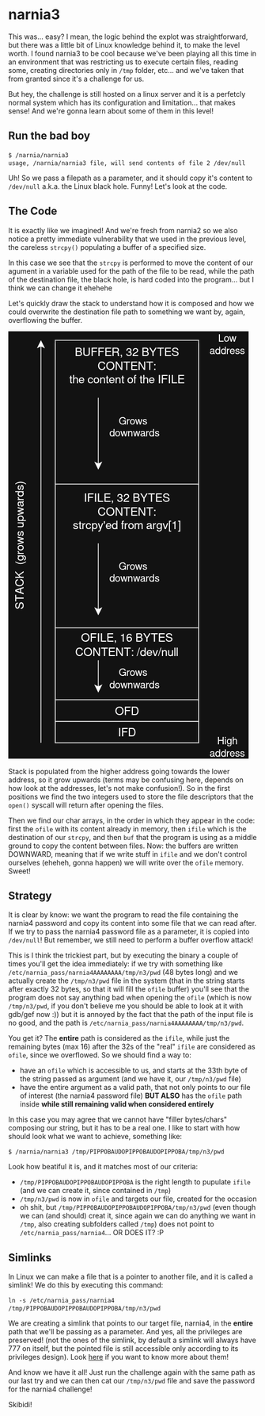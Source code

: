 # narnia3

This was... easy? I mean, the logic behind the explot was straightforward, but there was a little bit of Linux knowledge behind it, to make the level worth. I found narnia3 to be cool because we've been playing all this time in an environment that was restricting us to execute certain files, reading some, creating directories only in `/tmp` folder, etc... and we've taken that from granted since it's a challenge for us.

But hey, the challenge is still hosted on a linux server and it is a perfetcly normal system which has its configuration and limitation... that makes sense! And we're gonna learn about some of them in this level!

## Run the bad boy
```
$ /narnia/narnia3
usage, /narnia/narnia3 file, will send contents of file 2 /dev/null
```
Uh! So we pass a filepath as a parameter, and it should copy it's content to `/dev/null` a.k.a. the Linux black hole. Funny! Let's look at the code.

## The Code
It is exactly like we imagined! And we're fresh from narnia2 so we also notice a pretty immediate vulnerability that we used in the previous level, the careless `strcpy()` populating a buffer of a specified size.

In this case we see that the `strcpy` is performed to move the content of our agument in a variable used for the path of the file to be read, while the path of the destination file, the black hole, is hard coded into the program... but I think we can change it ehehehe

Let's quickly draw the stack to understand how it is composed and how we could overwrite the destination file path to something we want by, again, overflowing the buffer.

![images/narnia3-stack.png](images/narnia3-stack.png)

Stack is populated from the higher address going towards the lower address, so it grow upwards (terms may be confusing here, depends on how look at the addresses, let's not make confusion!). So in the first positions we find the two integers used to store the file descriptors that the `open()` syscall will return after opening the files.

Then we find our char arrays, in the order in which they appear in the code: first the `ofile` with its content already in memory, then `ifile` which is the destination of our `strcpy`, and then `buf` that the program is using as a middle ground to copy the content between files. Now: the buffers are written DOWNWARD, meaning that if we write stuff in `ifile` and we don't control ourselves (eheheh, gonna happen) we will write over the `ofile` memory. Sweet!

## Strategy
It is clear by know: we want the program to read the file containing the narnia4 password and copy its content into some file that we can read after. If we try to pass the narnia4 password file as a parameter, it is copied into `/dev/null`! But remember, we still need to perform a buffer overflow attack!

This is I think the trickiest part, but by executing the binary a couple of times you'll get the idea immediately: if we try with something like `/etc/narnia_pass/narnia4AAAAAAAA/tmp/n3/pwd` (48 bytes long) and we actually create the `/tmp/n3/pwd` file in the system (that in the string starts after exactly 32 bytes, so that it will fill the `ofile` buffer) you'll see that the program does not say anything bad when opening the `ofile` (which is now `/tmp/n3/pwd`, if you don't believe me you should be able to look at it with gdb/gef now :)) but it is annoyed by the fact that the path of the input file is no good, and the path is `/etc/narnia_pass/narnia4AAAAAAAA/tmp/n3/pwd`.

You get it? The **entire** path is considered as the `ifile`, while just the remaining bytes (max 16) after the 32s of the "real" `ifile` are considered as `ofile`, since we overflowed. So we should find a way to:
- have an `ofile` which is accessible to us, and starts at the 33th byte of the string passed as argument (and we have it, our `/tmp/n3/pwd` file)
- have the entire argument as a valid path, that not only points to our file of interest (the narnia4 password file) **BUT ALSO** has the `ofile` path inside **while still remaining valid when considered entirely**

In this case you may agree that we cannot have "filler bytes/chars" composing our string, but it has to be a real one. I like to start with how should look what we want to achieve, something like:
```
$ /narnia/narnia3 /tmp/PIPPOBAUDOPIPPOBAUDOPIPPOBA/tmp/n3/pwd
```
Look how beatiful it is, and it matches most of our criteria:
- `/tmp/PIPPOBAUDOPIPPOBAUDOPIPPOBA` is the right length to pupulate `ifile` (and we can create it, since contained in `/tmp`)
- `/tmp/n3/pwd` is now in `ofile` and targets our file, created for the occasion
- oh shit, but `/tmp/PIPPOBAUDOPIPPOBAUDOPIPPOBA/tmp/n3/pwd` (even though we can (and should) creat it, since again we can do anything we want in `/tmp`, also creating subfolders called `/tmp`) does not point to `/etc/narnia_pass/narnia4`... OR DOES IT? :P

## Simlinks
In Linux we can make a file that is a pointer to another file, and it is called a simlink! We do this by executing this command:
```
ln -s /etc/narnia_pass/narnia4 /tmp/PIPPOBAUDOPIPPOBAUDOPIPPOBA/tmp/n3/pwd
```
We are creating a simlink that points to our target file, narnia4, in the **entire** path that we'll be passing as a parameter. And yes, all the privileges are preserved! (not the ones of the simlink, by default a simlink will always have 777 on itself, but the pointed file is still accessible only according to its privileges design). Look [here](https://www.starlab.io/blog/linux-symbolic-links-convenient-useful-and-a-whole-lot-of-trouble) if you want to know more about them!

And know we have it all! Just run the challenge again with the same path as our last try and we can then cat our `/tmp/n3/pwd` file and save the password for the narnia4 challenge!

Skibidi!
